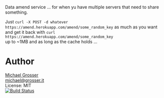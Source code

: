 Data amend service ... for when yu have multiple servers that need to share something.

Just `curl -X POST -d whatever https://amend.herokuapp.com/amend/some_random_key` as much as you want<br/>
and get it back with `curl https://amend.herokuapp.com/amend/some_random_key`<br/>
up to ~1MB and as long as the cache holds ...

Author
======
[Michael Grosser](http://grosser.it)<br/>
michael@grosser.it<br/>
License: MIT<br/>
[![Build Status](https://travis-ci.org/grosser/amend.png)](https://travis-ci.org/grosser/amend)
